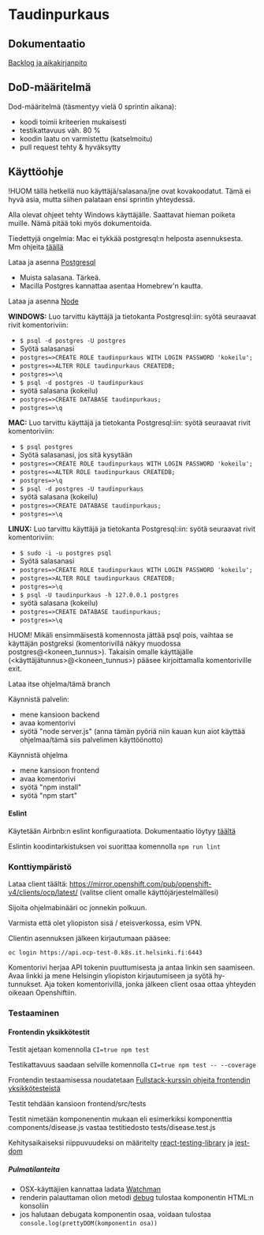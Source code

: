 # Taudinpurkaus


## Dokumentaatio

[Backlog ja aikakirjanpito](https://docs.google.com/spreadsheets/d/e/2PACX-1vT-c9lv_qbbtI2iUYnYm3j4XEcGpK-cvejJRi9k49gu4HiQ41ATS_wnY1VlinJPRadF8myDc4ngpZzG/pubhtml)


## DoD-määritelmä

Dod-määritelmä (täsmentyy vielä 0 sprintin aikana):

- koodi toimii kriteerien mukaisesti
- testikattavuus väh. 80 %
- koodin laatu on varmistettu (katselmoitu)
- pull request tehty & hyväksytty

## Käyttöohje

!HUOM tällä hetkellä nuo käyttäjä/salasana/jne ovat kovakoodatut. Tämä ei hyvä asia, mutta siihen palataan ensi sprintin yhteydessä.

Alla olevat ohjeet tehty Windows käyttäjälle. Saattavat hieman poiketa muille. Nämä pitää toki myös dokumentoida.

Tiedettyjä ongelmia: Mac ei tykkää postgresql:n helposta asennuksesta. Mm ohjeita [täällä](https://www.codementor.io/@engineerapart/getting-started-with-postgresql-on-mac-osx-are8jcopb)

Lataa ja asenna [Postgresql](https://www.postgresql.org/download/)
- Muista salasana. Tärkeä.
- Macilla Postgres kannattaa asentaa Homebrew'n kautta.

Lataa ja asenna [Node](https://nodejs.org/en/)

**WINDOWS:**
Luo tarvittu käyttäjä ja tietokanta Postgresql:iin: syötä seuraavat rivit komentoriviin:
- `$ psql -d postgres -U postgres`
- Syötä salasanasi
- `postgres=>CREATE ROLE taudinpurkaus WITH LOGIN PASSWORD 'kokeilu';`
- `postgres=>ALTER ROLE taudinpurkaus CREATEDB;`
- `postgres=>\q` 
- `$ psql -d postgres -U taudinpurkaus`
- syötä salasana (kokeilu)
- `postgres=>CREATE DATABASE taudinpurkaus;`
- `postgres=>\q`

**MAC:**
Luo tarvittu käyttäjä ja tietokanta Postgresql:iin: syötä seuraavat rivit komentoriviin:
- `$ psql postgres`
- Syötä salasanasi, jos sitä kysytään
- `postgres=>CREATE ROLE taudinpurkaus WITH LOGIN PASSWORD 'kokeilu';`
- `postgres=>ALTER ROLE taudinpurkaus CREATEDB;`
- `postgres=>\q`  
- `$ psql -d postgres -U taudinpurkaus`
- syötä salasana (kokeilu)
- `postgres=>CREATE DATABASE taudinpurkaus;`
- `postgres=>\q`

**LINUX:**
Luo tarvittu käyttäjä ja tietokanta Postgresql:iin: syötä seuraavat rivit komentoriviin:
- `$ sudo -i -u postgres psql`
- Syötä salasanasi
- `postgres=>CREATE ROLE taudinpurkaus WITH LOGIN PASSWORD 'kokeilu';`
- `postgres=>ALTER ROLE taudinpurkaus CREATEDB;`
- `postgres=>\q` 
- `$ psql -U taudinpurkaus -h 127.0.0.1 postgres`
- syötä salasana (kokeilu)
- `postgres=>CREATE DATABASE taudinpurkaus;`
- `postgres=>\q`

HUOM! Mikäli ensimmäisestä komennosta jättää psql pois, vaihtaa se käyttäjän postgreksi (komentorivillä näkyy muodossa postgres@<koneen_tunnus>). Takaisin omalle käyttäjälle (<käyttäjätunnus>@<koneen_tunnus>) pääsee kirjoittamalla komentoriville exit.


Lataa itse ohjelma/tämä branch

Käynnistä palvelin:
- mene kansioon backend 
- avaa komentorivi 
- syötä "node server.js" (anna tämän pyöriä niin kauan kun aiot käyttää ohjelmaa/tämä siis palvelimen käyttöönotto)

Käynnistä ohjelma
- mene kansioon frontend
- avaa komentorivi
- syötä "npm install"
- syötä "npm start"

#### Eslint

Käytetään Airbnb:n eslint konfiguraatiota. Dokumentaatio löytyy [täältä](https://github.com/airbnb/javascript)

Eslintin koodintarkistuksen voi suorittaa komennolla `npm run lint`

### Konttiympäristö

Lataa client täältä: https://mirror.openshift.com/pub/openshift-v4/clients/ocp/latest/ (valitse client omalle käyttöjärjestelmällesi)

Sijoita ohjelmabinääri oc jonnekin polkuun.

Varmista että olet yliopiston sisä / eteisverkossa, esim VPN.

Clientin asennuksen jälkeen kirjautumaan pääsee:

`oc login https://api.ocp-test-0.k8s.it.helsinki.fi:6443`

Komentorivi herjaa API tokenin puuttumisesta ja antaa linkin sen saamiseen. Avaa linkki ja mene Helsingin yliopiston kirjautumiseen ja syötä hy-tunnukset. Aja token komentorivillä, jonka jälkeen client osaa ottaa yhteyden oikeaan Openshiftiin.

### Testaaminen

#### Frontendin yksikkötestit

Testit ajetaan komennolla `CI=true npm test`

Testikattavuus saadaan selville komennolla `CI=true npm test -- --coverage`

Frontendin testaamisessa noudatetaan [Fullstack-kurssin ohjeita frontendin yksikkötesteistä](https://fullstackopen.com/osa5/react_sovellusten_testaaminen)

Testit tehdään kansioon frontend/src/tests

Testit nimetään komponenentin mukaan eli esimerkiksi komponenttia components/disease.js vastaa testitiedosto tests/disease.test.js

Kehitysaikaiseksi riippuvuudeksi on määritelty [react-testing-library](https://github.com/testing-library/react-testing-library) ja [jest-dom](https://github.com/testing-library/jest-dom)

##### Pulmatilanteita

- OSX-käyttäjien kannattaa ladata [Watchman](https://facebook.github.io/watchman/)
- renderin palauttaman olion metodi [debug](https://testing-library.com/docs/react-testing-library/api/#debug) tulostaa komponentin HTML:n konsoliin
- jos halutaan debugata komponentin osaa, voidaan tulostaa `console.log(prettyDOM(komponentin osa))`
